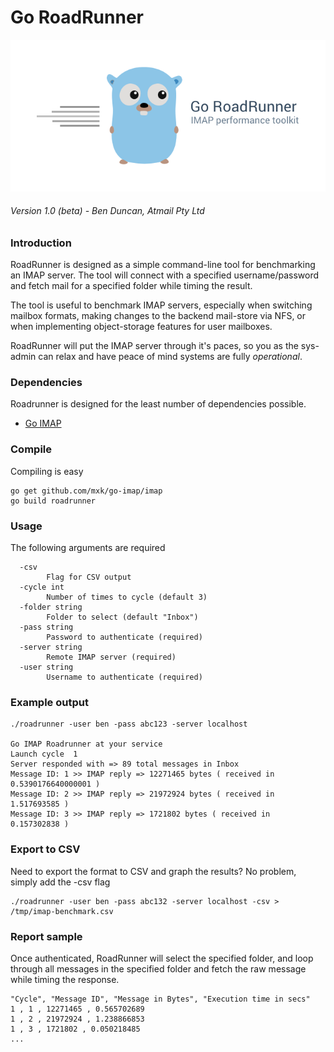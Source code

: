 # Go RoadRunner

![Roadrunner Screenshot](./go-roadrunner.png)

###### Version 1.0 (beta) - Ben Duncan, Atmail Pty Ltd

### Introduction

RoadRunner is designed as a simple command-line tool for benchmarking an IMAP server. The tool will connect with a specified username/password and fetch mail for a specified folder while timing the result.

The tool is useful to benchmark IMAP servers, especially when switching mailbox formats, making changes to the backend mail-store via NFS, or when implementing object-storage features for user mailboxes.

RoadRunner will put the IMAP server through it's paces, so you as the sys-admin can relax and have peace of mind systems are fully *operational*.

### Dependencies

Roadrunner is designed for the least number of dependencies possible.

* [Go IMAP](https://github.com/mxk/go-imap/)  

### Compile

Compiling is easy

```
go get github.com/mxk/go-imap/imap
go build roadrunner
```

### Usage

The following arguments are required

```
  -csv
    	Flag for CSV output
  -cycle int
    	Number of times to cycle (default 3)
  -folder string
    	Folder to select (default "Inbox")
  -pass string
    	Password to authenticate (required)
  -server string
    	Remote IMAP server (required)
  -user string
    	Username to authenticate (required)
```

### Example output


```
./roadrunner -user ben -pass abc123 -server localhost

Go IMAP Roadrunner at your service
Launch cycle  1
Server responded with => 89 total messages in Inbox
Message ID: 1 >> IMAP reply => 12271465 bytes ( received in  0.5390176640000001 )
Message ID: 2 >> IMAP reply => 21972924 bytes ( received in  1.517693585 )
Message ID: 3 >> IMAP reply => 1721802 bytes ( received in  0.157302838 )

```

### Export to CSV

Need to export the format to CSV and graph the results? No problem, simply add the -csv flag

```
./roadrunner -user ben -pass abc132 -server localhost -csv > /tmp/imap-benchmark.csv

```

### Report sample

Once authenticated, RoadRunner will select the specified folder, and loop through all messages in the specified folder and fetch the raw message while timing the response.

```
"Cycle", "Message ID", "Message in Bytes", "Execution time in secs"
1 , 1 , 12271465 , 0.565702689
1 , 2 , 21972924 , 1.238866853
1 , 3 , 1721802 , 0.050218485
...
```

